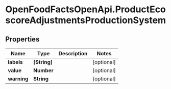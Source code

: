 # OpenFoodFactsOpenApi.ProductEcoscoreAdjustmentsProductionSystem

## Properties

Name | Type | Description | Notes
------------ | ------------- | ------------- | -------------
**labels** | **[String]** |  | [optional] 
**value** | **Number** |  | [optional] 
**warning** | **String** |  | [optional] 


